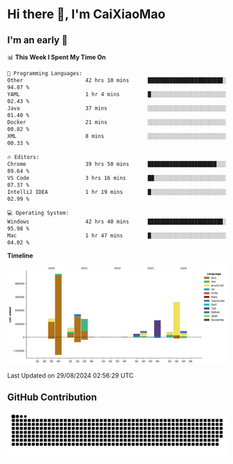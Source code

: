 # Hi there 👋, I'm CaiXiaoMao

## I'm an early 🐤
<!--START_SECTION:waka-->
📊 **This Week I Spent My Time On** 

```text
💬 Programming Languages: 
Other                    42 hrs 10 mins      ████████████████████████░   94.87 % 
YAML                     1 hr 4 mins         █░░░░░░░░░░░░░░░░░░░░░░░░   02.43 % 
Java                     37 mins             ░░░░░░░░░░░░░░░░░░░░░░░░░   01.40 % 
Docker                   21 mins             ░░░░░░░░░░░░░░░░░░░░░░░░░   00.82 % 
XML                      8 mins              ░░░░░░░░░░░░░░░░░░░░░░░░░   00.33 % 

🔥 Editors: 
Chrome                   39 hrs 50 mins      ██████████████████████░░░   89.64 % 
VS Code                  3 hrs 16 mins       ██░░░░░░░░░░░░░░░░░░░░░░░   07.37 % 
IntelliJ IDEA            1 hr 19 mins        █░░░░░░░░░░░░░░░░░░░░░░░░   02.99 % 

💻 Operating System: 
Windows                  42 hrs 40 mins      ████████████████████████░   95.98 % 
Mac                      1 hr 47 mins        █░░░░░░░░░░░░░░░░░░░░░░░░   04.02 % 
```

**Timeline**

![Lines of Code chart](https://raw.githubusercontent.com/caixiaomao/caixiaomao/main/assets/bar_graph.png)


 Last Updated on 29/08/2024 02:56:29 UTC
<!--END_SECTION:waka-->

## GitHub Contribution
<picture>
  <source media="(prefers-color-scheme: dark)" srcset="/dist/snake/github-contribution-grid-snake-dark.svg" />
  <source media="(prefers-color-scheme: light)" srcset="/dist/snake/github-contribution-grid-snake.svg" />
  <img alt="github contribution grid snake animation" src="/dist/snake/github-contribution-grid-snake.svg" />
</picture>

